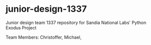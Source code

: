 # junior-design-1337
Junior design team 1337 repository for Sandia National Labs' Python Exodus Project

Team Members:
Christoffer,
Michael,
